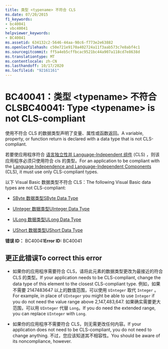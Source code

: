 ```yaml
---
title: 类型 <typename> 不符合 CLS
ms.date: 07/20/2015
f1_keywords:
- bc40041
- vbc40041
helpviewer_keywords:
- BC40041
ms.assetid: 634132c2-5646-44aa-98c6-f773e2e63882
ms.openlocfilehash: c50e721e9170a402724a11f3aab573c7e8abf4c1
ms.sourcegitcommit: ff5a4eb5cffbcac9521bc44a907a118cd7e8638d
ms.translationtype: MT
ms.contentlocale: zh-CN
ms.lasthandoff: 10/17/2020
ms.locfileid: "92161161"
---
```

# <a name="bc40041-type-typename-is-not-cls-compliant"></a><span data-ttu-id="ca4da-102">BC40041：类型 \<typename> 不符合 CLS</span><span class="sxs-lookup"><span data-stu-id="ca4da-102">BC40041: Type \<typename> is not CLS-compliant</span></span>

<span data-ttu-id="ca4da-103">使用不符合 CLS 的数据类型声明了变量、属性或函数返回。</span><span class="sxs-lookup"><span data-stu-id="ca4da-103">A variable, property, or function return is declared with a data type that is not CLS-compliant.</span></span>

 <span data-ttu-id="ca4da-104">若要使应用程序符合 [语言独立性并 Language-Independent 组件](../../../standard/language-independence-and-language-independent-components.md) (CLS) ，则该应用程序必须只使用符合 cls 的类型。</span><span class="sxs-lookup"><span data-stu-id="ca4da-104">For an application to be compliant with the [Language Independence and Language-Independent Components](../../../standard/language-independence-and-language-independent-components.md) (CLS), it must use only CLS-compliant types.</span></span>

 <span data-ttu-id="ca4da-105">以下 Visual Basic 数据类型不符合 CLS：</span><span class="sxs-lookup"><span data-stu-id="ca4da-105">The following Visual Basic data types are not CLS-compliant:</span></span>

- [<span data-ttu-id="ca4da-106">SByte 数据类型</span><span class="sxs-lookup"><span data-stu-id="ca4da-106">SByte Data Type</span></span>](../data-types/sbyte-data-type.md)

- [<span data-ttu-id="ca4da-107">UInteger 数据类型</span><span class="sxs-lookup"><span data-stu-id="ca4da-107">UInteger Data Type</span></span>](../data-types/uinteger-data-type.md)

- [<span data-ttu-id="ca4da-108">ULong 数据类型</span><span class="sxs-lookup"><span data-stu-id="ca4da-108">ULong Data Type</span></span>](../data-types/ulong-data-type.md)

- [<span data-ttu-id="ca4da-109">UShort 数据类型</span><span class="sxs-lookup"><span data-stu-id="ca4da-109">UShort Data Type</span></span>](../data-types/ushort-data-type.md)

 <span data-ttu-id="ca4da-110">**错误 ID：** BC40041</span><span class="sxs-lookup"><span data-stu-id="ca4da-110">**Error ID:** BC40041</span></span>

## <a name="to-correct-this-error"></a><span data-ttu-id="ca4da-111">更正此错误</span><span class="sxs-lookup"><span data-stu-id="ca4da-111">To correct this error</span></span>

- <span data-ttu-id="ca4da-112">如果你的应用程序需要符合 CLS，请将此元素的数据类型更改为最接近的符合 CLS 的类型。</span><span class="sxs-lookup"><span data-stu-id="ca4da-112">If your application needs to be CLS-compliant, change the data type of this element to the closest CLS-compliant type.</span></span> <span data-ttu-id="ca4da-113">例如，如果不需要 2147483647 以上的数值范围，可以使用 `UInteger` 取代 `Integer` 。</span><span class="sxs-lookup"><span data-stu-id="ca4da-113">For example, in place of `UInteger` you might be able to use `Integer` if you do not need the value range above 2,147,483,647.</span></span> <span data-ttu-id="ca4da-114">如果确实需要更大范围，可以用 `UInteger` 代替 `Long`。</span><span class="sxs-lookup"><span data-stu-id="ca4da-114">If you do need the extended range, you can replace `UInteger` with `Long`.</span></span>

- <span data-ttu-id="ca4da-115">如果你的应用程序不需要符合 CLS，则无需更改任何内容。</span><span class="sxs-lookup"><span data-stu-id="ca4da-115">If your application does not need to be CLS-compliant, you do not need to change anything.</span></span> <span data-ttu-id="ca4da-116">不过，您应该知道其不相容性。</span><span class="sxs-lookup"><span data-stu-id="ca4da-116">You should be aware of its noncompliance, however.</span></span>

